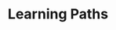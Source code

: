 ---
title: Learning Paths
description: Contains different learning paths to learn in a more guided way
searchHidden: true false
---